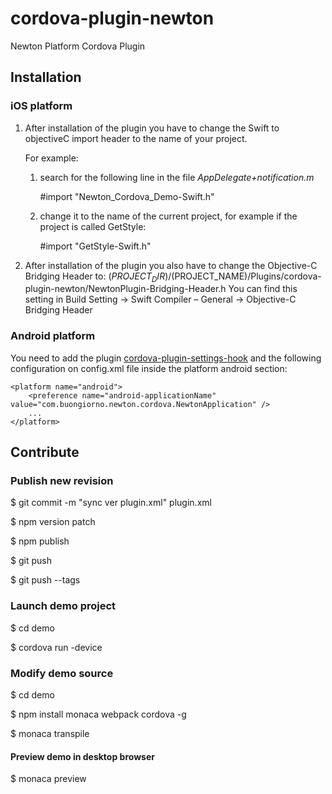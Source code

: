 # cordova-plugin-newton
Newton Platform Cordova Plugin

## Installation

### iOS platform

1. After installation of the plugin you have to change the Swift to objectiveC import header to the name of your project.
 
   For example:
   
   1. search for the following line in the file _AppDelegate+notification.m_
  
       #import "Newton_Cordova_Demo-Swift.h"
   
   
   2. change it to the name of the current project, for example if the project is called GetStyle:

      #import "GetStyle-Swift.h"

2. After installation of the plugin you also have to change the Objective-C Bridging Header to: $(PROJECT_DIR)/$(PROJECT_NAME)/Plugins/cordova-plugin-newton/NewtonPlugin-Bridging-Header.h 
You can find this setting in Build Setting -> Swift Compiler – General -> Objective-C Bridging Header

### Android platform

You need to add the plugin [cordova-plugin-settings-hook](https://www.npmjs.com/package/cordova-plugin-settings-hook) and the following configuration on config.xml file inside the platform android section:

    <platform name="android">
        <preference name="android-applicationName" value="com.buongiorno.newton.cordova.NewtonApplication" />
        ...
    </platform>



## Contribute

### Publish new revision

$ git commit -m "sync ver plugin.xml" plugin.xml 

$ npm version patch

$ npm publish

$ git push 

$ git push --tags


### Launch demo project

$ cd demo

$ cordova run -device


### Modify demo source

$ cd demo

$ npm install monaca webpack cordova -g

$ monaca transpile

#### Preview demo in desktop browser

$ monaca preview
